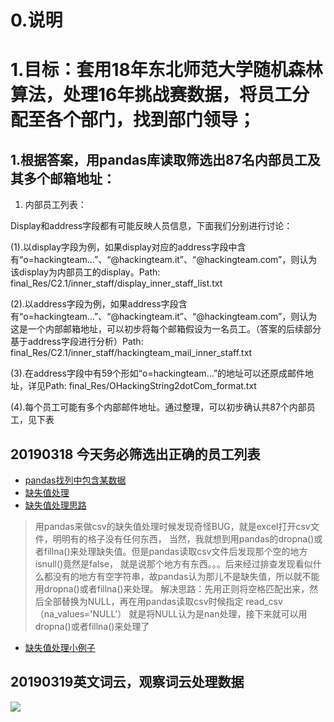 # 0.说明
# 1.目标：套用18年东北师范大学随机森林算法，处理16年挑战赛数据，将员工分配至各个部门，找到部门领导；
## 1.根据答案，用pandas库读取筛选出87名内部员工及其多个邮箱地址：

1.	内部员工列表：

Display和address字段都有可能反映人员信息，下面我们分别进行讨论：

(1).以display字段为例，如果display对应的address字段中含有“o=hackingteam…”、“@hackingteam.it”、“@hackingteam.com”，则认为该display为内部员工的display。Path: final_Res/C2.1/inner_staff/display_inner_staff_list.txt

(2).以address字段为例，如果address字段含有“o=hackingteam…”、“@hackingteam.it”、“@hackingteam.com”，则认为这是一个内部邮箱地址，可以初步将每个邮箱假设为一名员工。（答案的后续部分基于address字段进行分析）Path: final_Res/C2.1/inner_staff/hackingteam_mail_inner_staff.txt

(3).在address字段中有59个形如“o=hackingteam…”的地址可以还原成邮件地址，详见Path: final_Res/OHackingString2dotCom_format.txt

(4).每个员工可能有多个内部邮件地址。通过整理，可以初步确认共87个内部员工，见下表

## 20190318 今天务必筛选出正确的员工列表
* [pandas找列中包含某数据](https://www.jianshu.com/p/805f20ac6e06)
* [缺失值处理](https://blog.csdn.net/lwgkzl/article/details/80948548)
* [缺失值处理思路](https://blog.csdn.net/silence2015/article/details/65643125 )
>用pandas来做csv的缺失值处理时候发现奇怪BUG，就是excel打开csv文件，明明有的格子没有任何东西，
>当然，我就想到用pandas的dropna()或者fillna()来处理缺失值。但是pandas读取csv文件后发现那个空的地方isnull()竟然是false，
>就是说那个地方有东西。。。后来经过排查发现看似什么都没有的地方有空字符串，故pandas认为那儿不是缺失值，所以就不能用dropna()或者fillna()来处理。
>解决思路：先用正则将空格匹配出来，然后全部替换为NULL，再在用pandas读取csv时候指定 read_csv（na_values='NULL'）
>就是将NULL认为是nan处理，接下来就可以用dropna()或者fillna()来处理了

* [缺失值处理小例子](https://blog.csdn.net/u010924297/article/details/80060229)

## 20190319英文词云，观察词云处理数据
![](/res/result.png)

